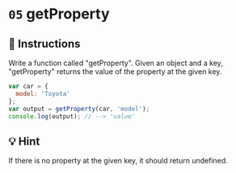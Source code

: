 # `05` getProperty

## 📝 Instructions 

Write a function called "getProperty".
Given an object and a key, "getProperty" returns the value of the property at the given key. 

```Javascript
var car = {
  model: 'Toyota'
};
var output = getProperty(car, 'model');
console.log(output); // --> 'value'
```

## 💡 Hint

If there is no property at the given key, it should return undefined.